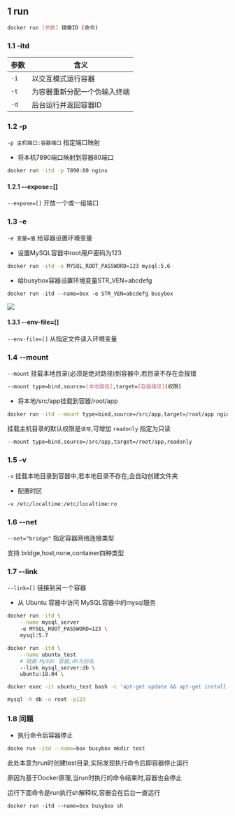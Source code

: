 <!--
 * @Description: 
 * @Version: 1.0
 * @Author: DaLao
 * @Email: dalao_li@163.com
 * @Date: 2022-01-12 01:44:11
 * @LastEditors: dalao
 * @LastEditTime: 2022-04-18 20:13:51
-->


## 1 run


```sh
docker run [参数] 镜像ID (命令)
```



### 1.1 -itd


| 参数 | 含义                         |
| ---- | ---------------------------- |
| `-i` | 以交互模式运行容器           |
| `-t` | 为容器重新分配一个伪输入终端 |
| `-d` | 后台运行并返回容器ID         |



### 1.2 -p


`-p 主机端口:容器端口` 指定端口映射

- 将本机7890端口映射到容器80端口

```sh
docker run -itd -p 7890:80 nginx
```



#### 1.2.1 --expose=[]


`--expose=[]` 开放一个或一组端口



### 1.3 -e


`-e 变量=值` 给容器设置环境变量

- 设置MySQL容器中root用户密码为123

```sh
docker run -itd -e MYSQL_ROOT_PASSWORD=123 mysql:5.6
```


- 给busybox容器设置环境变量STR_VEN=abcdefg

```
docker run -itd --name=box -e STR_VEN=abcdefg busybox
```
![](https://cdn.hurra.ltd/img/20220112045036.png)



#### 1.3.1 --env-file=[]


`--env-file=[]` 从指定文件读入环境变量



### 1.4 --mount


`--mount` 挂载本地目录(必须是绝对路径)到容器中,若目录不存在会报错

```sh
--mount type=bind,source=[本地路径],target=[容器路径](权限)
```

- 将本地/src/app挂载到容器/root/app

```sh
docker run -itd --mount type=bind,source=/src/app,target=/root/app nginx:alpine
```

挂载主机目录的默认权限是`读写`,可增加 `readonly` 指定为只读

```sh
--mount type=bind,source=/src/app,target=/root/app,readonly
```



### 1.5 -v


`-v` 挂载本地目录到容器中,若本地目录不存在,会自动创建文件夹


- 配置时区

```sh
-v /etc/localtime:/etc/localtime:ro
```



### 1.6 --net


`--net="bridge"` 指定容器网络连接类型

支持 bridge,host,none,container四种类型



### 1.7 --link 


`--link=[]` 链接到另一个容器

- 从 Ubuntu 容器中访问 MySQL容器中的mysql服务

```sh
docker run -itd \
    --name mysql_server 
    -e MYSQL_ROOT_PASSWORD=123 \
    mysql:5.7
```

```sh
docker run -itd \
    --name ubuntu_test
    # 链接 MySQL 容器,db为别名
    --link mysql_server:db \
    ubuntu:18.04 \

docker exec -it ubuntu_test bash -c 'apt-get update && apt-get install -y mysql-client'

mysql -h db -u root -p123
```


### 1.8 问题


- 执行命令后容器停止

```sh
docke run -itd --name=box busybox mkdir test
```

此处本意为run时创建test目录,实际发现执行命令后即容器停止运行

原因为基于Docker原理,当run时执行的命令结束时,容器也会停止

运行下面命令是run执行sh解释权,容器会在后台一直运行

```
docker run -itd --name=box busybox sh
```
